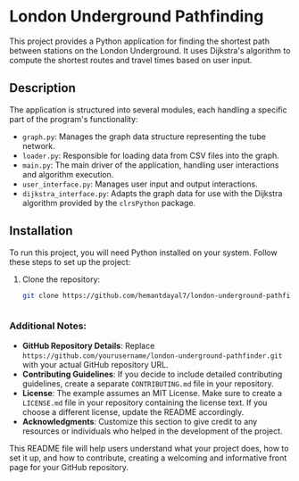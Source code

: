 # London Underground Pathfinding

This project provides a Python application for finding the shortest path between stations on the London Underground. It uses Dijkstra's algorithm to compute the shortest routes and travel times based on user input.

## Description

The application is structured into several modules, each handling a specific part of the program's functionality:
- `graph.py`: Manages the graph data structure representing the tube network.
- `loader.py`: Responsible for loading data from CSV files into the graph.
- `main.py`: The main driver of the application, handling user interactions and algorithm execution.
- `user_interface.py`: Manages user input and output interactions.
- `dijkstra_interface.py`: Adapts the graph data for use with the Dijkstra algorithm provided by the `clrsPython` package.

## Installation

To run this project, you will need Python installed on your system. Follow these steps to set up the project:

1. Clone the repository:
   ```bash
   git clone https://github.com/hemantdayal7/london-underground-pathfinder.git



### Additional Notes:
- **GitHub Repository Details**: Replace `https://github.com/yourusername/london-underground-pathfinder.git` with your actual GitHub repository URL.
- **Contributing Guidelines**: If you decide to include detailed contributing guidelines, create a separate `CONTRIBUTING.md` file in your repository.
- **License**: The example assumes an MIT License. Make sure to create a `LICENSE.md` file in your repository containing the license text. If you choose a different license, update the README accordingly.
- **Acknowledgments**: Customize this section to give credit to any resources or individuals who helped in the development of the project.

This README file will help users understand what your project does, how to set it up, and how to contribute, creating a welcoming and informative front page for your GitHub repository.
